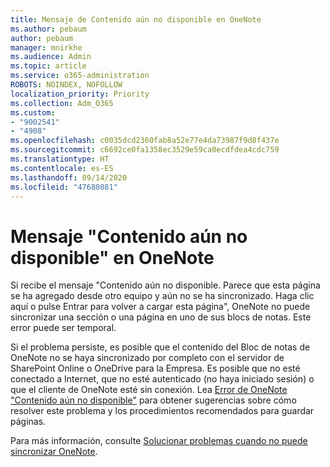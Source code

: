 ```yaml
---
title: Mensaje de Contenido aún no disponible en OneNote
ms.author: pebaum
author: pebaum
manager: mnirkhe
ms.audience: Admin
ms.topic: article
ms.service: o365-administration
ROBOTS: NOINDEX, NOFOLLOW
localization_priority: Priority
ms.collection: Adm_O365
ms.custom:
- "9002541"
- "4908"
ms.openlocfilehash: c0035dcd2360fab8a52e77e4da73987f9d8f437e
ms.sourcegitcommit: c6692ce0fa1358ec3529e59ca0ecdfdea4cdc759
ms.translationtype: HT
ms.contentlocale: es-ES
ms.lasthandoff: 09/14/2020
ms.locfileid: "47680881"
---
```

# <a name="content-not-yet-available-message-in-onenote"></a>Mensaje "Contenido aún no disponible" en OneNote

Si recibe el mensaje "Contenido aún no disponible. Parece que esta página se ha agregado desde otro equipo y aún no se ha sincronizado. Haga clic aquí o pulse Entrar para volver a cargar esta página", OneNote no puede sincronizar una sección o una página en uno de sus blocs de notas. Este error puede ser temporal.

Si el problema persiste, es posible que el contenido del Bloc de notas de OneNote no se haya sincronizado por completo con el servidor de SharePoint Online o OneDrive para la Empresa. Es posible que no esté conectado a Internet, que no esté autenticado (no haya iniciado sesión) o que el cliente de OneNote esté sin conexión. Lea [Error de OneNote "Contenido aún no disponible"](https://docs.microsoft.com/office/troubleshoot/onenote/onenote-error-content-not-yet-available) para obtener sugerencias sobre cómo resolver este problema y los procedimientos recomendados para guardar páginas.

Para más información, consulte [Solucionar problemas cuando no puede sincronizar OneNote](https://support.office.com/article/Fix-issues-when-you-can-t-sync-OneNote-299495ef-66d1-448f-90c1-b785a6968d45).
